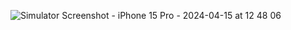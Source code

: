 ![Simulator Screenshot - iPhone 15 Pro - 2024-04-15 at 12 48 06](https://github.com/enestalhaucar/GithubAPICalls/assets/98631709/fcec1bff-a204-4eec-ad2b-c4a4cd8991dc)
